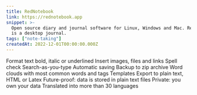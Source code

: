 ```yaml
---
title: RedNotebook
link: https://rednotebook.app
snippet: >-
  Open source diary and journal software for Linux, Windows and Mac. RedNotebook
  is a desktop journal.
tags: ["note-taking"]
createdAt: 2022-12-01T00:00:00.000Z
---
```

Format text bold, italic or underlined
Insert images, files and links
Spell check
Search-as-you-type
Automatic saving
Backup to zip archive
Word clouds with most common words and tags
Templates
Export to plain text, HTML or Latex
Future-proof: data is stored in plain text files
Private: you own your data
Translated into more than 30 languages